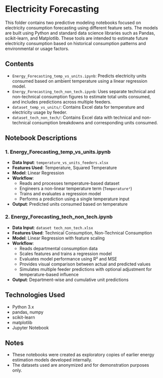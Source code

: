 # Electricity Forecasting

This folder contains two predictive modeling notebooks focused on electricity consumption forecasting using different feature sets. The models are built using Python and standard data science libraries such as Pandas, scikit-learn, and Matplotlib. These tools are intended to estimate future electricity consumption based on historical consumption patterns and environmental or usage factors.

## Contents

- `Energy_Forecasting_temp_vs_units.ipynb`: Predicts electricity units consumed based on ambient temperature using a linear regression model.
- `Energy_Forecasting_tech_non_tech.ipynb`: Uses separate technical and non-technical consumption figures to estimate total units consumed, and includes predictions across multiple feeders.
- `dataset_temp_vs_units/`: Contains Excel data for temperature and electricity usage by feeder.
- `dataset_tech_non_tech/`: Contains Excel data with technical and non-technical consumption breakdowns and corresponding units consumed.

## Notebook Descriptions

### 1. Energy_Forecasting_temp_vs_units.ipynb

- **Data Input**: `temperature_vs_units_feeders.xlsx`
- **Features Used**: Temperature, Squared Temperature
- **Model**: Linear Regression
- **Workflow**:
  - Reads and processes temperature-based dataset
  - Engineers a non-linear temperature term (`Temperature²`)
  - Trains and evaluates a regression model
  - Performs a prediction using a single temperature input
- **Output**: Predicted units consumed based on temperature

### 2. Energy_Forecasting_tech_non_tech.ipynb

- **Data Input**: `dataset tech_non_tech.xlsx`
- **Features Used**: Technical Consumption, Non-Technical Consumption
- **Model**: Linear Regression with feature scaling
- **Workflow**:
  - Reads departmental consumption data
  - Scales features and trains a regression model
  - Evaluates model performance using R² and MSE
  - Provides visual comparison between actual and predicted values
  - Simulates multiple feeder predictions with optional adjustment for temperature-based influence
- **Output**: Department-wise and cumulative unit predictions

## Technologies Used

- Python 3.x
- pandas, numpy
- scikit-learn
- matplotlib
- Jupyter Notebook

## Notes

- These notebooks were created as exploratory copies of earlier energy estimation models developed internally.
- The datasets used are anonymized and for demonstration purposes only.
